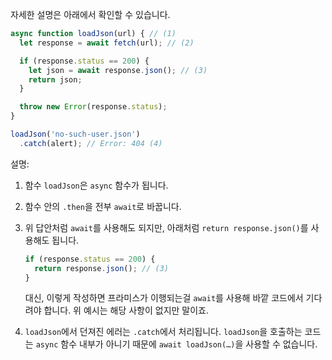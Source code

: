 
자세한 설명은 아래에서 확인할 수 있습니다.

```js run
async function loadJson(url) { // (1)
  let response = await fetch(url); // (2)

  if (response.status == 200) {
    let json = await response.json(); // (3)
    return json;
  }

  throw new Error(response.status);
}

loadJson('no-such-user.json')
  .catch(alert); // Error: 404 (4)
```

설명:

1. 함수 `loadJson`은 `async` 함수가 됩니다.
2. 함수 안의 `.then`을 전부 `await`로 바꿉니다.
3. 위 답안처럼 `await`를 사용해도 되지만, 아래처럼 `return response.json()`를 사용해도 됩니다.

    ```js
    if (response.status == 200) {
      return response.json(); // (3)
    }
    ```

    대신, 이렇게 작성하면 프라미스가 이행되는걸 `await`를 사용해 바깥 코드에서 기다려야 합니다. 위 예시는 해당 사항이 없지만 말이죠.
4. `loadJson`에서 던져진 에러는 `.catch`에서 처리됩니다. `loadJson`을 호출하는 코드는 `async` 함수 내부가 아니기 때문에 `await loadJson(…)`을 사용할 수 없습니다.